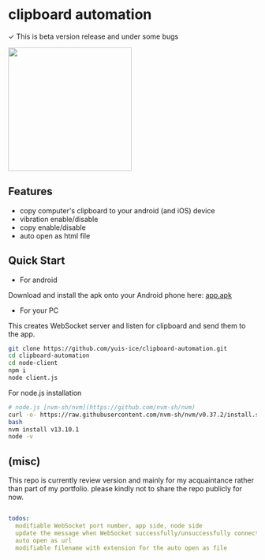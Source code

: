
# clipboard automation

✓ This is beta version release and under some bugs

<!-- ![http://yuis.xsrv.jp/data/Screenshot_20210202-013526.png](http://yuis.xsrv.jp/data/Screenshot_20210202-013526.png) -->
<!-- ![http://yuis.xsrv.jp/data/Screenshot_20210202-013529.png](http://yuis.xsrv.jp/data/Screenshot_20210202-013529.png) -->
<img src="http://yuis.xsrv.jp/data/Screenshot_20210202-013526.png" width="250"/>
<!-- <img src="http://yuis.xsrv.jp/data/Screenshot_20210202-013529.png" width="250"/> -->

## Features

- copy computer's clipboard to your android (and iOS) device
- vibration enable/disable
- copy enable/disable
- auto open as html file

## Quick Start

- For android

Download and install the apk onto your Android phone here: [app.apk](https://github.com/yuis-ice/clipboard-automation/releases/download/tmp/app.apk)

- For your PC

This creates WebSocket server and listen for clipboard and send them to the app.

```sh
git clone https://github.com/yuis-ice/clipboard-automation.git
cd clipboard-automation
cd node-client
npm i
node client.js
```

For node.js installation

```sh
# node.js [nvm-sh/nvm](https://github.com/nvm-sh/nvm)
curl -o- https://raw.githubusercontent.com/nvm-sh/nvm/v0.37.2/install.sh | bash
bash
nvm install v13.10.1
node -v
```

## (misc)

This repo is currently review version and mainly for my acquaintance rather than part of my portfolio. please kindly not to share the repo publicly for now.

```yaml

todos:
  modifiable WebSocket port number, app side, node side
  update the message when WebSocket successfully/unsuccessfully connected to the server
  auto open as url
  modifiable filename with extension for the auto open as file

```

